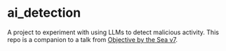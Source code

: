 # ai_detection
A project to experiment with using LLMs to detect malicious activity. This repo is a companion to a talk from [Objective by the Sea v7](https://objectivebythesea.org/v7/talks.html#Speaker_22).